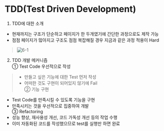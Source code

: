 # TDD(Test Driven Development)

1. TDD에 대한 소개
- 현재까지는 구조가 단순하고 페이지가 한 두개였기에 간단한 과정으로도 제작 가능  
- 점점 페이지가 많아지고 구조도 점점 복잡해질 경우 지금과 같은 과정 적용이 Hard  
> ![6-1](https://user-images.githubusercontent.com/48504392/79629090-6f856980-8181-11ea-8743-19fed2aec1e5.png)  

2. TDD 개발 메커니즘  
① Test Code 우선적으로 작성  
> - 만들고 싶은 기능에 대한 Test 먼저 작성  
> - 어떠한 것도 구현이 되어있지 않기에 Fail  
② 기능 구현  
- Test Code를 만족시킬 수 있도록 기능을 구현  
- 만족시키는 것을 우선적으로 집중하여 개발  
③ Refactoring  
- 성능 향상, 재사용성 개선, 코드 가독성 개선 등의 작업 수행  
- 이미 자동화된 코드를 작성했으므로 test를 실행만 하면 완료  
